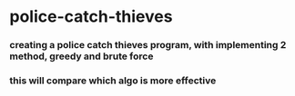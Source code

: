 # police-catch-thieves
### creating a police catch thieves program, with implementing 2 method, greedy and brute force
### this will compare which algo is more effective
